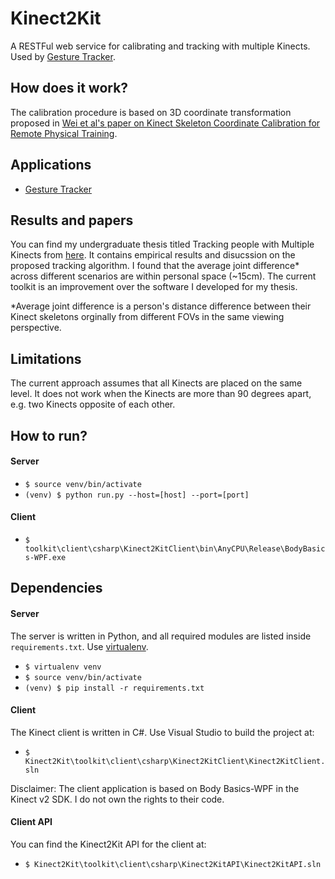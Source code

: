 # Kinect2Kit
A RESTFul web service for calibrating and tracking with multiple Kinects. Used by [Gesture Tracker](https://github.com/cjw-charleswu/GestureTracker).

## How does it work?

The calibration procedure is based on 3D coordinate transformation proposed in [Wei et al's paper on Kinect Skeleton Coordinate Calibration for Remote Physical Training](http://www.thinkmind.org/download.php?articleid=mmedia_2014_4_20_50039).

## Applications

* [Gesture Tracker](https://github.com/cjw-charleswu/GestureTracker)

## Results and papers

You can find my undergraduate thesis titled Tracking people with Multiple Kinects from [here](https://github.com/cjw-charleswu/KinectMultiTrack/blob/master/Deliverables/Report/Final/thesis.pdf). It contains empirical results and disucssion on the proposed tracking algorithm. I found that the average joint difference* across different scenarios are within personal space (~15cm). The current toolkit is an improvement over the software I developed for my thesis.

*Average joint difference is a person's distance difference between their Kinect skeletons orginally from different FOVs in the same viewing perspective.

## Limitations

The current approach assumes that all Kinects are placed on the same level. It does not work when the Kinects are more than 90 degrees apart, e.g. two Kinects opposite of each other.

## How to run?
#### Server

- `$ source venv/bin/activate`
- `(venv) $ python run.py --host=[host] --port=[port]`

#### Client

- `$ toolkit\client\csharp\Kinect2KitClient\bin\AnyCPU\Release\BodyBasics-WPF.exe`


## Dependencies
#### Server
The server is written in Python, and all required modules are listed inside `requirements.txt`. Use [virtualenv](http://docs.python-guide.org/en/latest/dev/virtualenvs/).

- `$ virtualenv venv`
- `$ source venv/bin/activate`
- `(venv) $ pip install -r requirements.txt`

#### Client
The Kinect client is written in C#. Use Visual Studio to build the project at:

- `$ Kinect2Kit\toolkit\client\csharp\Kinect2KitClient\Kinect2KitClient.sln`

Disclaimer: The client application is based on Body Basics-WPF in the Kinect v2 SDK. I do not own the rights to their code.

#### Client API

You can find the Kinect2Kit API for the client at:

- `$ Kinect2Kit\toolkit\client\csharp\Kinect2KitAPI\Kinect2KitAPI.sln`
